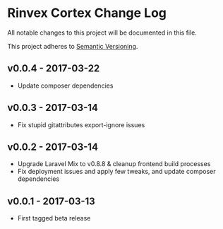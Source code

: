 # Rinvex Cortex Change Log

All notable changes to this project will be documented in this file.

This project adheres to [Semantic Versioning](CONTRIBUTING.md).


## v0.0.4 - 2017-03-22
- Update composer dependencies

## v0.0.3 - 2017-03-14
- Fix stupid gitattributes export-ignore issues

## v0.0.2 - 2017-03-14
- Upgrade Laravel Mix to v0.8.8 & cleanup frontend build processes
- Fix deployment issues and apply few tweaks, and update composer dependencies

## v0.0.1 - 2017-03-13
- First tagged beta release

[v0.0.4]: https://github.com/rinvex/cortex/compare/v0.0.3...v0.0.4
[v0.0.3]: https://github.com/rinvex/cortex/compare/v0.0.2...v0.0.3
[v0.0.2]: https://github.com/rinvex/cortex/compare/v0.0.1...v0.0.2
